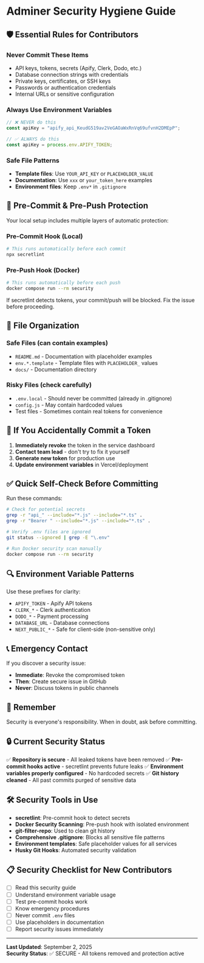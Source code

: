 # Adminer Security Hygiene Guide

## 🛡️ Essential Rules for Contributors

### Never Commit These Items
- API keys, tokens, secrets (Apify, Clerk, Dodo, etc.)
- Database connection strings with credentials
- Private keys, certificates, or SSH keys
- Passwords or authentication credentials
- Internal URLs or sensitive configuration

### Always Use Environment Variables
```javascript
// ❌ NEVER do this
const apiKey = "apify_api_KeudG519av2VeGAOaWxRnVq69ufvnH2DMEpP";

// ✅ ALWAYS do this  
const apiKey = process.env.APIFY_TOKEN;
```

### Safe File Patterns
- **Template files**: Use `YOUR_API_KEY` or `PLACEHOLDER_VALUE`
- **Documentation**: Use `xxx` or `your_token_here` examples
- **Environment files**: Keep `.env*` in `.gitignore`

## 🔧 Pre-Commit & Pre-Push Protection

Your local setup includes multiple layers of automatic protection:

### **Pre-Commit Hook (Local)**
```bash
# This runs automatically before each commit
npx secretlint
```

### **Pre-Push Hook (Docker)**
```bash
# This runs automatically before each push
docker compose run --rm security
```

If secretlint detects tokens, your commit/push will be blocked. Fix the issue before proceeding.

## 📁 File Organization

### Safe Files (can contain examples)
- `README.md` - Documentation with placeholder examples
- `env.*.template` - Template files with `PLACEHOLDER_` values
- `docs/` - Documentation directory

### Risky Files (check carefully)
- `.env.local` - Should never be committed (already in .gitignore)
- `config.js` - May contain hardcoded values
- Test files - Sometimes contain real tokens for convenience

## 🚨 If You Accidentally Commit a Token

1. **Immediately revoke** the token in the service dashboard
2. **Contact team lead** - don't try to fix it yourself
3. **Generate new token** for production use
4. **Update environment variables** in Vercel/deployment

## ✅ Quick Self-Check Before Committing

Run these commands:
```bash
# Check for potential secrets
grep -r "api_" --include="*.js" --include="*.ts" .
grep -r "Bearer " --include="*.js" --include="*.ts" .

# Verify .env files are ignored
git status --ignored | grep -E "\.env"

# Run Docker security scan manually
docker compose run --rm security
```

## 🔍 Environment Variable Patterns

Use these prefixes for clarity:
- `APIFY_TOKEN` - Apify API tokens
- `CLERK_*` - Clerk authentication
- `DODO_*` - Payment processing  
- `DATABASE_URL` - Database connections
- `NEXT_PUBLIC_*` - Safe for client-side (non-sensitive only)

## 📞 Emergency Contact

If you discover a security issue:
- **Immediate**: Revoke the compromised token
- **Then**: Create secure issue in GitHub
- **Never**: Discuss tokens in public channels

## 🎯 Remember

Security is everyone's responsibility. When in doubt, ask before committing.

## 🔒 Current Security Status

✅ **Repository is secure** - All leaked tokens have been removed
✅ **Pre-commit hooks active** - secretlint prevents future leaks
✅ **Environment variables properly configured** - No hardcoded secrets
✅ **Git history cleaned** - All past commits purged of sensitive data

## 🛠️ Security Tools in Use

- **secretlint**: Pre-commit hook to detect secrets
- **Docker Security Scanning**: Pre-push hook with isolated environment
- **git-filter-repo**: Used to clean git history
- **Comprehensive .gitignore**: Blocks all sensitive file patterns
- **Environment templates**: Safe placeholder values for all services
- **Husky Git Hooks**: Automated security validation

## 📋 Security Checklist for New Contributors

- [ ] Read this security guide
- [ ] Understand environment variable usage
- [ ] Test pre-commit hooks work
- [ ] Know emergency procedures
- [ ] Never commit `.env` files
- [ ] Use placeholders in documentation
- [ ] Report security issues immediately

---

**Last Updated**: September 2, 2025  
**Security Status**: ✅ SECURE - All tokens removed and protection active